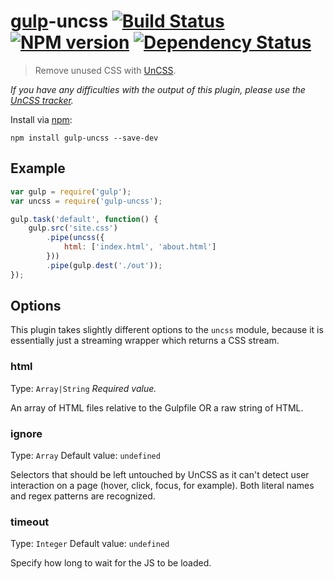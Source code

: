 # [gulp](https://github.com/wearefractal/gulp)-uncss [![Build Status](https://travis-ci.org/ben-eb/gulp-uncss.png?branch=master)](https://travis-ci.org/ben-eb/gulp-uncss) [![NPM version](https://badge.fury.io/js/gulp-uncss.png)](http://badge.fury.io/js/gulp-uncss) [![Dependency Status](https://gemnasium.com/ben-eb/gulp-uncss.png)](https://gemnasium.com/ben-eb/gulp-uncss)

> Remove unused CSS with [UnCSS](https://github.com/giakki/uncss).

*If you have any difficulties with the output of this plugin, please use the [UnCSS tracker](https://github.com/giakki/uncss/issues).*

Install via [npm](https://npmjs.org/package/gulp-uncss):

```
npm install gulp-uncss --save-dev
```

## Example

```js
var gulp = require('gulp');
var uncss = require('gulp-uncss');

gulp.task('default', function() {
    gulp.src('site.css')
        .pipe(uncss({
            html: ['index.html', 'about.html']
        }))
        .pipe(gulp.dest('./out'));
});
```

## Options

This plugin takes slightly different options to the `uncss` module, because it is essentially just a streaming wrapper which returns a CSS stream.

### html
Type: `Array|String`
*Required value.*

An array of HTML files relative to the Gulpfile OR a raw string of HTML.

### ignore
Type: `Array`
Default value: `undefined`

Selectors that should be left untouched by UnCSS as it can't detect user interaction on a page (hover, click, focus, for example). Both literal names and regex patterns are recognized.

### timeout
Type: `Integer`
Default value: `undefined`

Specify how long to wait for the JS to be loaded.
